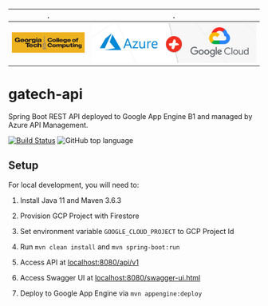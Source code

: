 
.                     |.
:--------------------:|:--------------------:
![GTCC](docs/gt.png)  |![GCP](docs/azure_gcp.png)

# gatech-api

Spring Boot REST API deployed to Google App Engine B1 and managed by Azure API Management.

[![Build Status](https://travis-ci.org/aubrey-y/gatech-api.svg?branch=master)](https://travis-ci.org/aubrey-y/gatech-api)
![GitHub top language](https://img.shields.io/github/languages/top/aubrey-y/gatech-api)

## Setup

For local development, you will need to:

1. Install Java 11 and Maven 3.6.3

2. Provision GCP Project with Firestore

3. Set environment variable `GOOGLE_CLOUD_PROJECT` to GCP Project Id

4. Run `mvn clean install` and `mvn spring-boot:run`

5. Access API at [localhost:8080/api/v1](http://localhost:8080/api/v1)

6. Access Swagger UI at [localhost:8080/swagger-ui.html](localhost:8080/swagger-ui.html)

7. Deploy to Google App Engine via `mvn appengine:deploy`
